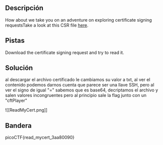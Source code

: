 ## Descripción
How about we take you on an adventure on exploring certificate signing requestsTake a look at this CSR file [here](https://artifacts.picoctf.net/c/421/readmycert.csr).
## Pistas 
Download the certificate signing request and try to read it.
## Solución
al descargar el archivo certificado le cambiamos su valor a txt, al ver el contenido podemos darnos cuenta que parece ser una llave SSH, pero al ver el signo de igual "=" sabemos que es base64, decriptamos el archivo y salen valores incongruentes pero al principio sale la flag junto con un "cftPlayer"

![[ReadMyCert.png]]
## Bandera
picoCTF{read_mycert_3aa80090}